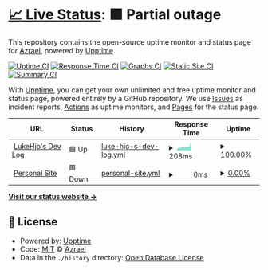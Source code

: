 # [📈 Live Status](https://status.lukehjo.dev): <!--live status--> **🟧 Partial outage**

This repository contains the open-source uptime monitor and status page for [Azrael](https://lukehjo.dev), powered by [Upptime](https://github.com/upptime/upptime).

[![Uptime CI](https://github.com/luke-beep/status.lukehjo.dev/workflows/Uptime%20CI/badge.svg)](https://github.com/luke-beep/status.lukehjo.dev/actions?query=workflow%3A%22Uptime+CI%22)
[![Response Time CI](https://github.com/luke-beep/status.lukehjo.dev/workflows/Response%20Time%20CI/badge.svg)](https://github.com/luke-beep/status.lukehjo.dev/actions?query=workflow%3A%22Response+Time+CI%22)
[![Graphs CI](https://github.com/luke-beep/status.lukehjo.dev/workflows/Graphs%20CI/badge.svg)](https://github.com/luke-beep/status.lukehjo.dev/actions?query=workflow%3A%22Graphs+CI%22)
[![Static Site CI](https://github.com/luke-beep/status.lukehjo.dev/workflows/Static%20Site%20CI/badge.svg)](https://github.com/luke-beep/status.lukehjo.dev/actions?query=workflow%3A%22Static+Site+CI%22)
[![Summary CI](https://github.com/luke-beep/status.lukehjo.dev/workflows/Summary%20CI/badge.svg)](https://github.com/luke-beep/status.lukehjo.dev/actions?query=workflow%3A%22Summary+CI%22)

With [Upptime](https://upptime.js.org), you can get your own unlimited and free uptime monitor and status page, powered entirely by a GitHub repository. We use [Issues](https://github.com/luke-beep/status.lukehjo.dev/issues) as incident reports, [Actions](https://github.com/luke-beep/status.lukehjo.dev/actions) as uptime monitors, and [Pages](https://status.lukehjo.dev) for the status page.

<!--start: status pages-->
<!-- This summary is generated by Upptime (https://github.com/upptime/upptime) -->
<!-- Do not edit this manually, your changes will be overwritten -->
<!-- prettier-ignore -->
| URL | Status | History | Response Time | Uptime |
| --- | ------ | ------- | ------------- | ------ |
| <img alt="" src="https://icons.duckduckgo.com/ip3/tech.lukehjo.dev.ico" height="13"> [LukeHjo's Dev Log](https://tech.lukehjo.dev) | 🟩 Up | [luke-hjo-s-dev-log.yml](https://github.com/luke-beep/status.lukehjo.dev/commits/HEAD/history/luke-hjo-s-dev-log.yml) | <details><summary><img alt="Response time graph" src="./graphs/luke-hjo-s-dev-log/response-time-week.png" height="20"> 208ms</summary><br><a href="https://status.lukehjo.dev/history/luke-hjo-s-dev-log"><img alt="Response time 284" src="https://img.shields.io/endpoint?url=https%3A%2F%2Fraw.githubusercontent.com%2Fluke-beep%2Fstatus.lukehjo.dev%2FHEAD%2Fapi%2Fluke-hjo-s-dev-log%2Fresponse-time.json"></a><br><a href="https://status.lukehjo.dev/history/luke-hjo-s-dev-log"><img alt="24-hour response time 185" src="https://img.shields.io/endpoint?url=https%3A%2F%2Fraw.githubusercontent.com%2Fluke-beep%2Fstatus.lukehjo.dev%2FHEAD%2Fapi%2Fluke-hjo-s-dev-log%2Fresponse-time-day.json"></a><br><a href="https://status.lukehjo.dev/history/luke-hjo-s-dev-log"><img alt="7-day response time 208" src="https://img.shields.io/endpoint?url=https%3A%2F%2Fraw.githubusercontent.com%2Fluke-beep%2Fstatus.lukehjo.dev%2FHEAD%2Fapi%2Fluke-hjo-s-dev-log%2Fresponse-time-week.json"></a><br><a href="https://status.lukehjo.dev/history/luke-hjo-s-dev-log"><img alt="30-day response time 601" src="https://img.shields.io/endpoint?url=https%3A%2F%2Fraw.githubusercontent.com%2Fluke-beep%2Fstatus.lukehjo.dev%2FHEAD%2Fapi%2Fluke-hjo-s-dev-log%2Fresponse-time-month.json"></a><br><a href="https://status.lukehjo.dev/history/luke-hjo-s-dev-log"><img alt="1-year response time 284" src="https://img.shields.io/endpoint?url=https%3A%2F%2Fraw.githubusercontent.com%2Fluke-beep%2Fstatus.lukehjo.dev%2FHEAD%2Fapi%2Fluke-hjo-s-dev-log%2Fresponse-time-year.json"></a></details> | <details><summary><a href="https://status.lukehjo.dev/history/luke-hjo-s-dev-log">100.00%</a></summary><a href="https://status.lukehjo.dev/history/luke-hjo-s-dev-log"><img alt="All-time uptime 99.99%" src="https://img.shields.io/endpoint?url=https%3A%2F%2Fraw.githubusercontent.com%2Fluke-beep%2Fstatus.lukehjo.dev%2FHEAD%2Fapi%2Fluke-hjo-s-dev-log%2Fuptime.json"></a><br><a href="https://status.lukehjo.dev/history/luke-hjo-s-dev-log"><img alt="24-hour uptime 100.00%" src="https://img.shields.io/endpoint?url=https%3A%2F%2Fraw.githubusercontent.com%2Fluke-beep%2Fstatus.lukehjo.dev%2FHEAD%2Fapi%2Fluke-hjo-s-dev-log%2Fuptime-day.json"></a><br><a href="https://status.lukehjo.dev/history/luke-hjo-s-dev-log"><img alt="7-day uptime 100.00%" src="https://img.shields.io/endpoint?url=https%3A%2F%2Fraw.githubusercontent.com%2Fluke-beep%2Fstatus.lukehjo.dev%2FHEAD%2Fapi%2Fluke-hjo-s-dev-log%2Fuptime-week.json"></a><br><a href="https://status.lukehjo.dev/history/luke-hjo-s-dev-log"><img alt="30-day uptime 100.00%" src="https://img.shields.io/endpoint?url=https%3A%2F%2Fraw.githubusercontent.com%2Fluke-beep%2Fstatus.lukehjo.dev%2FHEAD%2Fapi%2Fluke-hjo-s-dev-log%2Fuptime-month.json"></a><br><a href="https://status.lukehjo.dev/history/luke-hjo-s-dev-log"><img alt="1-year uptime 99.99%" src="https://img.shields.io/endpoint?url=https%3A%2F%2Fraw.githubusercontent.com%2Fluke-beep%2Fstatus.lukehjo.dev%2FHEAD%2Fapi%2Fluke-hjo-s-dev-log%2Fuptime-year.json"></a></details>
| <img alt="" src="https://icons.duckduckgo.com/ip3/lukehjo.dev.ico" height="13"> [Personal Site](https://lukehjo.dev) | 🟥 Down | [personal-site.yml](https://github.com/luke-beep/status.lukehjo.dev/commits/HEAD/history/personal-site.yml) | <details><summary><img alt="Response time graph" src="./graphs/personal-site/response-time-week.png" height="20"> 0ms</summary><br><a href="https://status.lukehjo.dev/history/personal-site"><img alt="Response time 0" src="https://img.shields.io/endpoint?url=https%3A%2F%2Fraw.githubusercontent.com%2Fluke-beep%2Fstatus.lukehjo.dev%2FHEAD%2Fapi%2Fpersonal-site%2Fresponse-time.json"></a><br><a href="https://status.lukehjo.dev/history/personal-site"><img alt="24-hour response time 0" src="https://img.shields.io/endpoint?url=https%3A%2F%2Fraw.githubusercontent.com%2Fluke-beep%2Fstatus.lukehjo.dev%2FHEAD%2Fapi%2Fpersonal-site%2Fresponse-time-day.json"></a><br><a href="https://status.lukehjo.dev/history/personal-site"><img alt="7-day response time 0" src="https://img.shields.io/endpoint?url=https%3A%2F%2Fraw.githubusercontent.com%2Fluke-beep%2Fstatus.lukehjo.dev%2FHEAD%2Fapi%2Fpersonal-site%2Fresponse-time-week.json"></a><br><a href="https://status.lukehjo.dev/history/personal-site"><img alt="30-day response time 0" src="https://img.shields.io/endpoint?url=https%3A%2F%2Fraw.githubusercontent.com%2Fluke-beep%2Fstatus.lukehjo.dev%2FHEAD%2Fapi%2Fpersonal-site%2Fresponse-time-month.json"></a><br><a href="https://status.lukehjo.dev/history/personal-site"><img alt="1-year response time 0" src="https://img.shields.io/endpoint?url=https%3A%2F%2Fraw.githubusercontent.com%2Fluke-beep%2Fstatus.lukehjo.dev%2FHEAD%2Fapi%2Fpersonal-site%2Fresponse-time-year.json"></a></details> | <details><summary><a href="https://status.lukehjo.dev/history/personal-site">0.00%</a></summary><a href="https://status.lukehjo.dev/history/personal-site"><img alt="All-time uptime 0.00%" src="https://img.shields.io/endpoint?url=https%3A%2F%2Fraw.githubusercontent.com%2Fluke-beep%2Fstatus.lukehjo.dev%2FHEAD%2Fapi%2Fpersonal-site%2Fuptime.json"></a><br><a href="https://status.lukehjo.dev/history/personal-site"><img alt="24-hour uptime 0.00%" src="https://img.shields.io/endpoint?url=https%3A%2F%2Fraw.githubusercontent.com%2Fluke-beep%2Fstatus.lukehjo.dev%2FHEAD%2Fapi%2Fpersonal-site%2Fuptime-day.json"></a><br><a href="https://status.lukehjo.dev/history/personal-site"><img alt="7-day uptime 0.00%" src="https://img.shields.io/endpoint?url=https%3A%2F%2Fraw.githubusercontent.com%2Fluke-beep%2Fstatus.lukehjo.dev%2FHEAD%2Fapi%2Fpersonal-site%2Fuptime-week.json"></a><br><a href="https://status.lukehjo.dev/history/personal-site"><img alt="30-day uptime 0.00%" src="https://img.shields.io/endpoint?url=https%3A%2F%2Fraw.githubusercontent.com%2Fluke-beep%2Fstatus.lukehjo.dev%2FHEAD%2Fapi%2Fpersonal-site%2Fuptime-month.json"></a><br><a href="https://status.lukehjo.dev/history/personal-site"><img alt="1-year uptime 0.00%" src="https://img.shields.io/endpoint?url=https%3A%2F%2Fraw.githubusercontent.com%2Fluke-beep%2Fstatus.lukehjo.dev%2FHEAD%2Fapi%2Fpersonal-site%2Fuptime-year.json"></a></details>

<!--end: status pages-->

[**Visit our status website →**](https://status.lukehjo.dev)

## 📄 License

- Powered by: [Upptime](https://github.com/upptime/upptime)
- Code: [MIT](./LICENSE) © [Azrael](https://lukehjo.dev)
- Data in the `./history` directory: [Open Database License](https://opendatacommons.org/licenses/odbl/1-0/)

